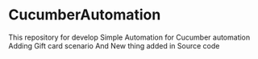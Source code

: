 # CucumberAutomation
This repository for develop Simple Automation for Cucumber automation
Adding Gift card scenario
And New thing added in Source code
